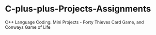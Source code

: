 # C-plus-plus-Projects-Assignments
C++ Language Coding. Mini Projects - Forty Thieves Card Game, and Conways Game of Life 
